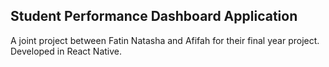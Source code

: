 ﻿## Student Performance Dashboard Application
A joint project between Fatin Natasha and Afifah for their final year project.
Developed in React Native.
